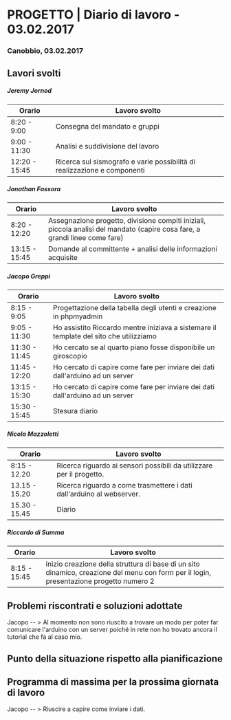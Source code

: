 

# PROGETTO | Diario di lavoro - 03.02.2017

### Canobbio, 03.02.2017

## Lavori svolti
##### Jeremy Jornod

|Orario        |Lavoro svolto                 |
|--------------|------------------------------|
|8:20 - 9:00   |Consegna del mandato e gruppi |
|9:00 - 11:30 |Analisi e suddivisione del lavoro  |
|12:20 - 15:45   |Ricerca sul sismografo e varie possibilità di realizzazione e componenti |

##### Jonathan Fassora
|Orario        |Lavoro svolto                 |
|--------------|------------------------------|
|8:20 - 12:20   |Assegnazione progetto, divisione compiti iniziali, piccola analisi del mandato (capire cosa fare, a grandi linee come fare)          |
|13:15 - 15:45 |Domande al committente + analisi delle informazioni acquisite     |

##### Jacopo Greppi
|Orario        |Lavoro svolto                                     |
|--------------|--------------------------------------------------|
|8:15 - 9:05   |Progettazione della tabella degli utenti e creazione in phpmyadmin   				  |
|9:05 - 11:30  |Ho assistito Riccardo mentre iniziava a sistemare il template del sito che utilizziamo|
|11:30 - 11:45 |Ho cercato se al quarto piano fosse disponibile un giroscopio				   		  |
|11:45 - 12:20 |Ho cercato di capire come fare per inviare dei dati dall'arduino ad un server		  |
|13:15 - 15:30 |Ho cercato di capire come fare per inviare dei dati dall'arduino ad un server		  |
|15:30 - 15:45 |Stesura diario                                    				  					  |

##### Nicola Mazzoletti
|Orario        |Lavoro svolto                 |
|--------------|------------------------------|
|8:15 - 12.20  |Ricerca riguardo ai sensori possibili da utilizzare per il progetto.
|13.15 - 15.20 |Ricerca riguardo a come trasmettere i dati dall'arduino al webserver.
|15.30 - 15.45 | Diario        

##### Riccardo di Summa
|Orario        |Lavoro svolto                 |
|--------------|------------------------------|
|8:15 - 15:45   |inizio creazione della struttura di base  di un sito dinamico, creazione del menu con form per il login, presentazione progetto numero 2 |


##  Problemi riscontrati e soluzioni adottate
Jacopo -- > Al momento non sono riuscito a trovare un modo per poter far comunicare l'arduino con un server poiché in rete non ho trovato ancora il tutorial che fa al caso mio.

##  Punto della situazione rispetto alla pianificazione


## Programma di massima per la prossima giornata di lavoro
Jacopo -- > Riuscire a capire come inviare i dati.




